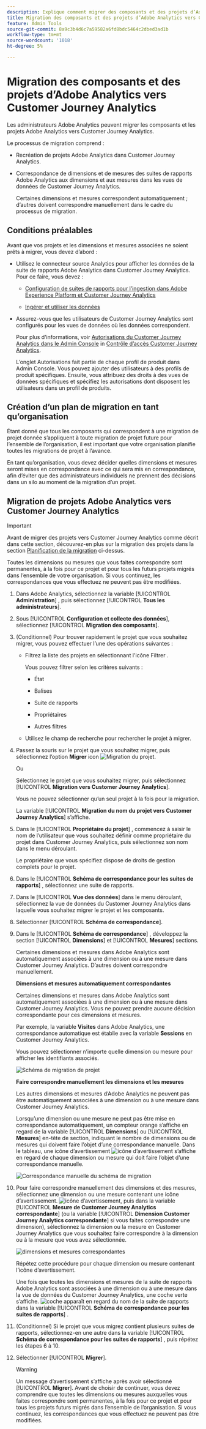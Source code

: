 ```yaml
---
description: Explique comment migrer des composants et des projets d’Adobe Analytics vers Customer Journey Analytics.
title: Migration des composants et des projets d’Adobe Analytics vers Customer Journey Analytics
feature: Admin Tools
source-git-commit: 8a9c3b4d6c7a59582a6fd8bdc5464c2dbed3ad1b
workflow-type: tm+mt
source-wordcount: '1018'
ht-degree: 5%

---
```


# Migration des composants et des projets d’Adobe Analytics vers Customer Journey Analytics

Les administrateurs Adobe Analytics peuvent migrer les composants et les projets Adobe Analytics vers Customer Journey Analytics.

Le processus de migration comprend :

* Recréation de projets Adobe Analytics dans Customer Journey Analytics.

* Correspondance de dimensions et de mesures des suites de rapports Adobe Analytics aux dimensions et aux mesures dans les vues de données de Customer Journey Analytics.

  Certaines dimensions et mesures correspondent automatiquement ; d’autres doivent correspondre manuellement dans le cadre du processus de migration.

## Conditions préalables

Avant que vos projets et les dimensions et mesures associées ne soient prêts à migrer, vous devez d’abord :

* Utilisez le connecteur source Analytics pour afficher les données de la suite de rapports Adobe Analytics dans Customer Journey Analytics. Pour ce faire, vous devez :

   * [Configuration de suites de rapports pour l’ingestion dans Adobe Experience Platform et Customer Journey Analytics](https://experienceleague.adobe.com/docs/analytics-platform/using/compare-aa-cja/cja-aa-comparison/aa-data-in-cja.html?lang=en#set-up-report-suites-for-ingestion-into-the-adobe-experience-platform-and-customer-journey-analytics)

   * [Ingérer et utiliser les données](https://experienceleague.adobe.com/docs/analytics-platform/using/cja-data-ingestion/ingest-use-guides/analytics.html?lang=fr)

* Assurez-vous que les utilisateurs de Customer Journey Analytics sont configurés pour les vues de données où les données correspondent.

  Pour plus d’informations, voir [Autorisations du Customer Journey Analytics dans le Admin Console](https://experienceleague.adobe.com/docs/analytics-platform/using/cja-admin/cja-access-control.html?lang=en#customer-journey-analytics-permissions-in-admin-console) in [Contrôle d’accès Customer Journey Analytics](https://experienceleague.adobe.com/docs/analytics-platform/using/cja-admin/cja-access-control.html).

  L’onglet Autorisations fait partie de chaque profil de produit dans Admin Console. Vous pouvez ajouter des utilisateurs à des profils de produit spécifiques. Ensuite, vous attribuez des droits à des vues de données spécifiques et spécifiez les autorisations dont disposent les utilisateurs dans un profil de produits.

## Création d’un plan de migration en tant qu’organisation

Étant donné que tous les composants qui correspondent à une migration de projet donnée s’appliquent à toute migration de projet future pour l’ensemble de l’organisation, il est important que votre organisation planifie toutes les migrations de projet à l’avance.

En tant qu’organisation, vous devez décider quelles dimensions et mesures seront mises en correspondance avec ce qui sera mis en correspondance, afin d’éviter que des administrateurs individuels ne prennent des décisions dans un silo au moment de la migration d’un projet.

## Migration de projets Adobe Analytics vers Customer Journey Analytics

>[!IMPORTANT]
>
>Avant de migrer des projets vers Customer Journey Analytics comme décrit dans cette section, découvrez-en plus sur la migration des projets dans la section [Planification de la migration](#plan-the-migration) ci-dessus.
>
>Toutes les dimensions ou mesures que vous faites correspondre sont permanentes, à la fois pour ce projet et pour tous les futurs projets migrés dans l’ensemble de votre organisation. Si vous continuez, les correspondances que vous effectuez ne peuvent pas être modifiées.



1. Dans Adobe Analytics, sélectionnez la variable [!UICONTROL **Administration**] , puis sélectionnez [!UICONTROL **Tous les administrateurs**].

1. Sous [!UICONTROL **Configuration et collecte des données**], sélectionnez [!UICONTROL **Migration des composants**].

1. (Conditionnel) Pour trouver rapidement le projet que vous souhaitez migrer, vous pouvez effectuer l’une des opérations suivantes :

   * Filtrez la liste des projets en sélectionnant l&#39;icône Filtrer .

     Vous pouvez filtrer selon les critères suivants :

      * État

      * Balises

      * Suite de rapports

      * Propriétaires

      * Autres filtres

   * Utilisez le champ de recherche pour rechercher le projet à migrer.

1. Passez la souris sur le projet que vous souhaitez migrer, puis sélectionnez l’option **Migrer** icon ![Migration du projet](assets/migrate.svg).

   Ou

   Sélectionnez le projet que vous souhaitez migrer, puis sélectionnez [!UICONTROL **Migration vers Customer Journey Analytics**].

   Vous ne pouvez sélectionner qu’un seul projet à la fois pour la migration.

   La variable [!UICONTROL **Migration du nom du projet vers Customer Journey Analytics**] s’affiche.

   <!-- add screenshot -->

1. Dans le [!UICONTROL **Propriétaire du projet**] , commencez à saisir le nom de l’utilisateur que vous souhaitez définir comme propriétaire du projet dans Customer Journey Analytics, puis sélectionnez son nom dans le menu déroulant.

   Le propriétaire que vous spécifiez dispose de droits de gestion complets pour le projet.

1. Dans le [!UICONTROL **Schéma de correspondance pour les suites de rapports**] , sélectionnez une suite de rapports.

1. Dans le [!UICONTROL **Vue des données**] dans le menu déroulant, sélectionnez la vue de données du Customer Journey Analytics dans laquelle vous souhaitez migrer le projet et les composants.

1. Sélectionner [!UICONTROL **Schéma de correspondance**].

1. Dans le [!UICONTROL **Schéma de correspondance**] , développez la section [!UICONTROL **Dimensions**] et [!UICONTROL **Mesures**] sections.

   Certaines dimensions et mesures dans Adobe Analytics sont automatiquement associées à une dimension ou à une mesure dans Customer Journey Analytics. D’autres doivent correspondre manuellement.

   **Dimensions et mesures automatiquement correspondantes**

   Certaines dimensions et mesures dans Adobe Analytics sont automatiquement associées à une dimension ou à une mesure dans Customer Journey Analytics. Vous ne pouvez prendre aucune décision correspondante pour ces dimensions et mesures.

   Par exemple, la variable **Visites** dans Adobe Analytics, une correspondance automatique est établie avec la variable **Sessions** en Customer Journey Analytics.

   Vous pouvez sélectionner n’importe quelle dimension ou mesure pour afficher les identifiants associés.

   <!-- update screenshot after I can see the Status column -->

   ![Schéma de migration de projet](assets/project-migration-schema.png)

   **Faire correspondre manuellement les dimensions et les mesures**

   Les autres dimensions et mesures d’Adobe Analytics ne peuvent pas être automatiquement associées à une dimension ou à une mesure dans Customer Journey Analytics.

   Lorsqu’une dimension ou une mesure ne peut pas être mise en correspondance automatiquement, un compteur orange s’affiche en regard de la variable [!UICONTROL **Dimensions**] ou [!UICONTROL **Mesures**] en-tête de section, indiquant le nombre de dimensions ou de mesures qui doivent faire l’objet d’une correspondance manuelle. Dans le tableau, une icône d’avertissement ![icône d’avertissement](assets/schema-warning.png) s’affiche en regard de chaque dimension ou mesure qui doit faire l’objet d’une correspondance manuelle.

   <!-- update screenshot after I can see the Status column -->

   ![Correspondance manuelle du schéma de migration](assets/schema-manual-map.png)

1. Pour faire correspondre manuellement des dimensions et des mesures, sélectionnez une dimension ou une mesure contenant une icône d’avertissement. ![icône d’avertissement](assets/schema-warning.png), puis dans la variable [!UICONTROL **Mesure de Customer Journey Analytics correspondante**] (ou la variable [!UICONTROL **Dimension Customer Journey Analytics correspondante**] si vous faites correspondre une dimension), sélectionnez la dimension ou la mesure en Customer Journey Analytics que vous souhaitez faire correspondre à la dimension ou à la mesure que vous avez sélectionnée.

   ![dimensions et mesures correspondantes](assets/schema-manual-map-drop-down.png)

   Répétez cette procédure pour chaque dimension ou mesure contenant l’icône d’avertissement.

   Une fois que toutes les dimensions et mesures de la suite de rapports Adobe Analytics sont associées à une dimension ou à une mesure dans la vue de données du Customer Journey Analytics, une coche verte s’affiche. ![coche](assets/report-suite-check.png) apparaît en regard du nom de la suite de rapports dans la variable [!UICONTROL **Schéma de correspondance pour les suites de rapports**] .

1. (Conditionnel) Si le projet que vous migrez contient plusieurs suites de rapports, sélectionnez-en une autre dans la variable [!UICONTROL **Schéma de correspondance pour les suites de rapports**] , puis répétez les étapes 6 à 10. <!-- double-check that the step numbers are still correct -->

1. Sélectionner [!UICONTROL **Migrer**].

   >[!WARNING]
   >
   >   Un message d’avertissement s’affiche après avoir sélectionné [!UICONTROL **Migrer**]. Avant de choisir de continuer, vous devez comprendre que toutes les dimensions ou mesures auxquelles vous faites correspondre sont permanentes, à la fois pour ce projet et pour tous les projets futurs migrés dans l’ensemble de l’organisation. Si vous continuez, les correspondances que vous effectuez ne peuvent pas être modifiées.
